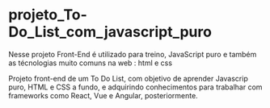 # projeto_To-Do_List_com_javascript_puro
Nesse projeto Front-End é utilizado para treino, JavaScript puro e também as técnologias muito comuns na web : html e css

Projeto front-end de um  To Do List, com objetivo  de aprender Javascrip puro, HTML e CSS a fundo, e adquirindo 
conhecimentos para trabalhar com frameworks como React, Vue e Angular,  posteriormente.
